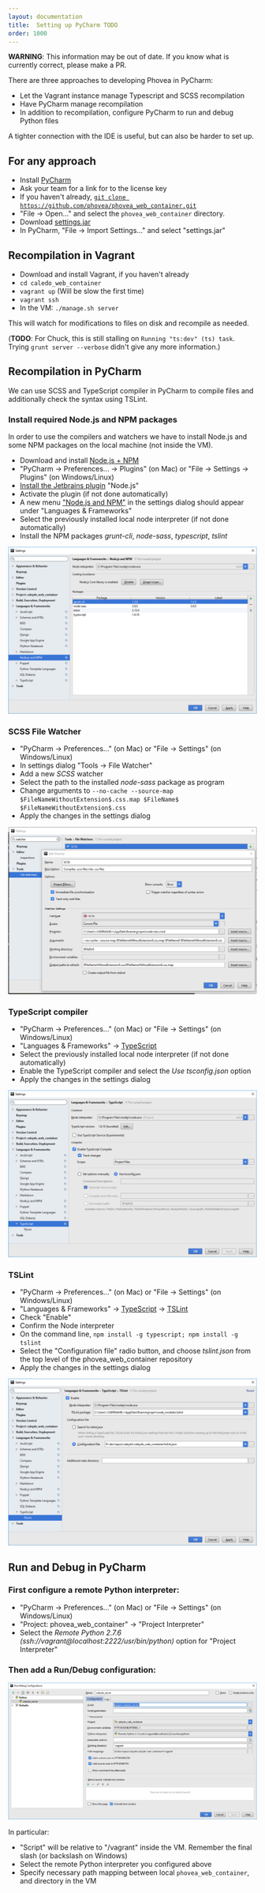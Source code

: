 ```yaml
---
layout: documentation
title:  Setting up PyCharm TODO
order: 1000
---
```


**WARNING**: This information may be out of date.
If you know what is currently correct, please make a PR.

There are three approaches to developing Phovea in PyCharm:

- Let the Vagrant instance manage Typescript and SCSS recompilation
- Have PyCharm manage recompilation
- In addition to recompilation, configure PyCharm to run and debug Python files

A tighter connection with the IDE is useful, but can also be harder to set up.

## For any approach

- Install [PyCharm](https://www.jetbrains.com/pycharm/)
- Ask your team for a link for to the license key
- If you haven't already, [`git clone https://github.com/phovea/phovea_web_container.git`](https://github.com/phovea/phovea_web_container)
- "File -> Open..." and select the `phovea_web_container` directory.
- Download [settings.jar](/assets/settings.jar)
- In PyCharm, "File -> Import Settings..." and select "settings.jar"

## Recompilation in Vagrant

- Download and install Vagrant, if you haven't already
- `cd caledo_web_container`
- `vagrant up` (Will be slow the first time)
- `vagrant ssh`
- In the VM: `./manage.sh server`

This will watch for modifications to files on disk and recompile as needed.

(**TODO**: For Chuck, this is still stalling on `Running "ts:dev" (ts) task`. Trying `grunt server --verbose` didn't give any more information.)


## Recompilation in PyCharm

We can use SCSS and TypeScript compiler in PyCharm to compile files and additionally check the syntax using TSLint.

### Install required Node.js and NPM packages

In order to use the compilers and watchers we have to install Node.js and some NPM packages on the local machine (not inside the VM).

- Download and install [Node.js + NPM](https://nodejs.org/en/download/)
- "PyCharm -> Preferences... -> Plugins" (on Mac) or "File -> Settings -> Plugins" (on Windows/Linux)
- [Install the Jetbrains plugin](https://www.jetbrains.com/help/pycharm/2016.2/installing-updating-and-uninstalling-repository-plugins.html) "Node.js"
- Activate the plugin (if not done automatically)
- A new menu ["Node.js and NPM"](https://www.jetbrains.com/help/pycharm/2016.2/node-js-and-npm.html) in the settings dialog should appear under "Languages & Frameworks"
- Select the previously installed local node interpreter (if not done automatically) 
- Install the NPM packages *grunt-cli*, *node-sass*, *typescript*, *tslint*

![NPM Pacakges Configuration screenshot](/assets/images/doc_screenshots/pycharm_settings_npm.png)


### SCSS File Watcher

- "PyCharm -> Preferences..." (on Mac) or "File -> Settings" (on Windows/Linux)
- In settings dialog "Tools -> File Watcher"
- Add a new *SCSS* watcher
- Select the path to the installed *node-sass* package as program
- Change arguments to `--no-cache --source-map $FileNameWithoutExtension$.css.map $FileName$ $FileNameWithoutExtension$.css`
- Apply the changes in the settings dialog

![SCSS Watcher Configuration screenshot](/assets/images/doc_screenshots/pycharm_settings_scss_watcher.png)


### TypeScript compiler

- "PyCharm -> Preferences..." (on Mac) or "File -> Settings" (on Windows/Linux)
- "Languages & Frameworks" -> [TypeScript](https://www.jetbrains.com/help/pycharm/2016.2/typescript.html)
- Select the previously installed local node interpreter (if not done automatically) 
- Enable the TypeScript compiler and select the *Use tsconfig.json* option 
- Apply the changes in the settings dialog

![TypeScript Configuration screenshot](/assets/images/doc_screenshots/pycharm_settings_typescript.png)

### TSLint

- "PyCharm -> Preferences..." (on Mac) or "File -> Settings" (on Windows/Linux)
- "Languages & Frameworks" -> [TypeScript](https://www.jetbrains.com/help/pycharm/2016.2/typescript.html) -> [TSLint](https://www.jetbrains.com/help/pycharm/2016.2/tslint.html)
- Check "Enable"
- Confirm the Node interpreter
- On the command line, `npm install -g typescript; npm install -g tslint`
- Select the "Configuration file" radio button, and choose *tslint.json* from the top level of the phovea_web_container repository
- Apply the changes in the settings dialog

![TSLint Configuration screenshot](/assets/images/doc_screenshots/pycharm_settings_tslint.png)


## Run and Debug in PyCharm

### First configure a remote Python interpreter:

- "PyCharm -> Preferences..." (on Mac) or "File -> Settings" (on Windows/Linux)
- "Project: phovea_web_container" -> "Project Interpreter"
- Select the *Remote Python 2.7.6 (ssh://vagrant@localhost:2222/usr/bin/python)* option for "Project Interpreter"

### Then add a Run/Debug configuration:

![Run/Debug Configuration screenshot](/assets/images/doc_screenshots/pycharm_settings_run_debug_configuration.png)

In particular:

- "Script" will be relative to "/vagrant" inside the VM. Remember the final slash (or backslash on Windows)
- Select the remote Python interpreter you configured above
- Specify necessary path mapping between local `phovea_web_container`, and directory in the VM
